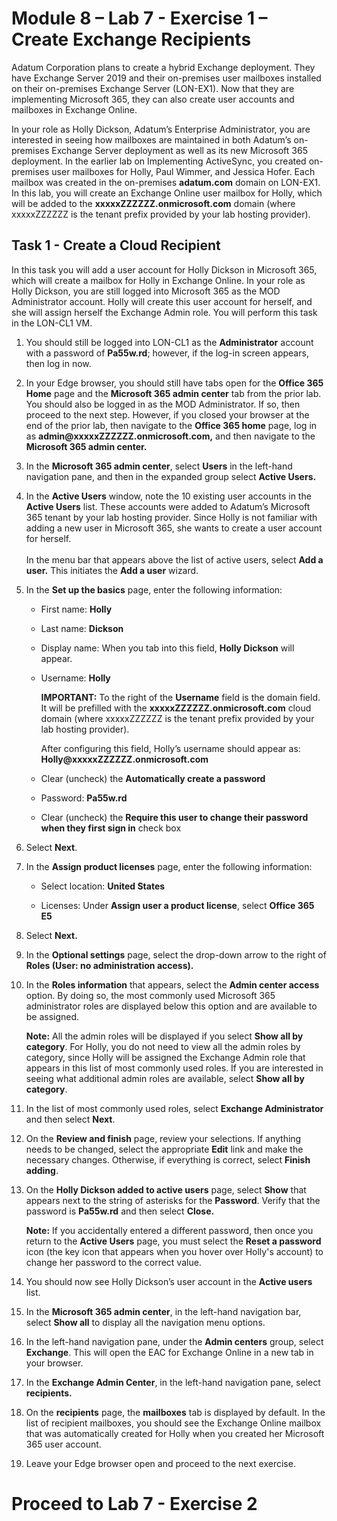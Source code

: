 # Module 8 – Lab 7 - Exercise 1 – Create Exchange Recipients

Adatum Corporation plans to create a hybrid Exchange deployment. They have
Exchange Server 2019 and their on-premises user mailboxes installed on their
on-premises Exchange Server (LON-EX1). Now that they are implementing Microsoft
365, they can also create user accounts and mailboxes in Exchange Online.

In your role as Holly Dickson, Adatum’s Enterprise Administrator, you are
interested in seeing how mailboxes are maintained in both Adatum’s on-premises
Exchange Server deployment as well as its new Microsoft 365 deployment. In the
earlier lab on Implementing ActiveSync, you created on-premises user mailboxes
for Holly, Paul Wimmer, and Jessica Hofer. Each mailbox was created in the
on-premises **adatum.com** domain on LON-EX1. In this lab, you will create an
Exchange Online user mailbox for Holly, which will be added to the
**xxxxxZZZZZZ.onmicrosoft.com** domain (where xxxxxZZZZZZ is the tenant prefix
provided by your lab hosting provider).

## Task 1 - Create a Cloud Recipient

In this task you will add a user account for Holly Dickson in Microsoft 365,
which will create a mailbox for Holly in Exchange Online. In your role as Holly
Dickson, you are still logged into Microsoft 365 as the MOD Administrator
account. Holly will create this user account for herself, and she will assign
herself the Exchange Admin role. You will perform this task in the LON-CL1 VM.

1.  You should still be logged into LON-CL1 as the **Administrator** account
    with a password of **Pa55w.rd**; however, if the log-in screen appears, then
    log in now.

2.  In your Edge browser, you should still have tabs open for the **Office 365
    Home** page and the **Microsoft 365 admin center** tab from the prior lab.
    You should also be logged in as the MOD Administrator. If so, then proceed
    to the next step. However, if you closed your browser at the end of the
    prior lab, then navigate to the **Office 365 home** page, log in as
    **admin\@xxxxxZZZZZZ.onmicrosoft.com,** and then navigate to the **Microsoft
    365 admin center.**

3.  In the **Microsoft 365 admin center**, select **Users** in the left-hand
    navigation pane, and then in the expanded group select **Active Users.**

4.  In the **Active Users** window, note the 10 existing user accounts in the
    **Active Users** list. These accounts were added to Adatum’s Microsoft 365
    tenant by your lab hosting provider. Since Holly is not familiar with adding
    a new user in Microsoft 365, she wants to create a user account for herself.  
    ‎  
    ‎In the menu bar that appears above the list of active users, select **Add a
    user.** This initiates the **Add a user** wizard.

5.  In the **Set up the basics** page, enter the following information:

    -   First name: **Holly**

    -   Last name: **Dickson**

    -   Display name: When you tab into this field, **Holly Dickson** will
        appear.

    -   Username: **Holly**

        **IMPORTANT:** To the right of the **Username** field is the domain
        field. It will be prefilled with the **xxxxxZZZZZZ.onmicrosoft.com**
        cloud domain (where xxxxxZZZZZZ is the tenant prefix provided by your
        lab hosting provider).

        After configuring this field, Holly’s username should appear as:
        **Holly\@xxxxxZZZZZZ.onmicrosoft.com**

    -   Clear (uncheck) the **Automatically create a password** 

    -   Password: **Pa55w.rd**

    -   Clear (uncheck) the **Require this user to change their password when
        they first sign in** check box

6.  Select **Next**.

7.  In the **Assign product licenses** page, enter the following information:

    -   Select location: **United States**

    -   Licenses: Under **Assign user a product license**, select **Office 365
        E5**

8.  Select **Next.**

9.  In the **Optional settings** page, select the drop-down arrow to the right
    of **Roles (User: no administration access).**

10. In the **Roles information** that appears, select the **Admin center
    access** option. By doing so, the most commonly used Microsoft 365
    administrator roles are displayed below this option and are available to be
    assigned.

    **Note:** All the admin roles will be displayed if you select **Show all by
    category**. For Holly, you do not need to view all the admin roles by
    category, since Holly will be assigned the Exchange Admin role that appears
    in this list of most commonly used roles. If you are interested in seeing
    what additional admin roles are available, select **Show all by category**.

11. In the list of most commonly used roles, select **Exchange Administrator** and then
    select **Next**.

12. On the **Review and finish** page, review your selections. If anything needs
    to be changed, select the appropriate **Edit** link and make the necessary
    changes. Otherwise, if everything is correct, select **Finish adding**.

13. On the **Holly Dickson added to active users** page, select **Show** that
    appears next to the string of asterisks for the **Password**. Verify that
    the password is **Pa55w.rd** and then select **Close.**

    **Note:** If you accidentally entered a different password, then once you
    return to the **Active Users** page, you must select the **Reset a
    password** icon (the key icon that appears when you hover over Holly's
    account) to change her password to the correct value.

14. You should now see Holly Dickson’s user account in the **Active users**
    list.

15. In the **Microsoft 365 admin center**, in the left-hand navigation bar,
    select **Show all** to display all the navigation menu options.

16. In the left-hand navigation pane, under the **Admin centers** group, select
    **Exchange**. This will open the EAC for Exchange Online in a new tab in
    your browser.

17. In the **Exchange Admin Center**, in the left-hand navigation pane, select
    **recipients.**

18. On the **recipients** page, the **mailboxes** tab is displayed by default.
    In the list of recipient mailboxes, you should see the Exchange Online
    mailbox that was automatically created for Holly when you created her
    Microsoft 365 user account.

19. Leave your Edge browser open and proceed to the next exercise.

# Proceed to Lab 7 - Exercise 2
